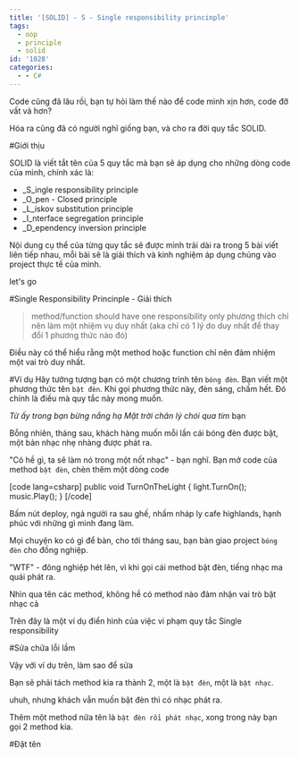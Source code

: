 ```yaml
---
title: '[SOLID] - S - Single responsibility princinple'
tags:
  - oop
  - principle
  - solid
id: '1028'
categories:
  - - C#
---
```


Code cũng đã lâu rồi, bạn tự hỏi làm thế nào để code mình xịn hơn, code đỡ vất vả hơn?

Hóa ra cũng đã có người nghĩ giống bạn, và cho ra đời quy tắc SOLID.
<!-- more -->
#Giới thịu

SOLID là viết tắt tên của 5 quy tắc mà bạn sẽ áp dụng cho những dòng code của mình, chính xác là:

*   _S_ingle responsibility principle
*   _O_pen - Closed principle
*   _L_iskov substitution principle
*   _I_nterface segregation principle
*   _D_ependency inversion principle

Nội dung cụ thể của từng quy tắc sẽ được mình trải dài ra trong 5 bài viết liên tiếp nhau, mỗi bài sẽ là giải thích và kinh nghiệm áp dụng chúng vào project thực tế của mình.

let's go

#Single Responsibility Princinple - Giải thích

> method/function should have one responsibility only phương thích chỉ nên làm một nhiệm vụ duy nhất (aka chỉ có 1 lý do duy nhất để thay đổi 1 phương thức nào đó)

Điều này có thể hiểu rằng một method hoặc function chỉ nên đảm nhiệm một vai trò duy nhất.

#Ví dụ Hãy tưởng tượng bạn có một chương trình tên `bóng đèn`. Bạn viết một phương thức tên `bật đèn`. Khi gọi phương thức này, đèn sáng, chấm hết. Đó chính là điều mà quy tắc này mong muốn.

_Từ ấy trong bạn bừng nắng hạ_ _Mặt trời chân lý chói qua tim_ bạn

Bỗng nhiên, tháng sau, khách hàng muốn mỗi lần cái bóng đèn được bật, một bản nhạc nhẹ nhàng được phát ra.

"Có hề gì, ta sẽ làm nó trong một nốt nhạc" - bạn nghĩ. Bạn mở code của method `bật đèn`, chèn thêm một dòng code

\[code lang=csharp\] public void TurnOnTheLight { light.TurnOn(); music.Play(); } \[/code\]

Bấm nút deploy, ngả người ra sau ghế, nhấm nháp ly cafe highlands, hạnh phúc với những gì mình đang làm.

Mọi chuyện ko có gì để bàn, cho tới tháng sau, bạn bàn giao project `bóng đèn` cho đồng nghiệp.

"WTF" - đông nghiệp hét lên, vì khi gọi cái method bật đèn, tiếng nhạc ma quái phát ra.

Nhìn qua tên các method, không hề có method nào đảm nhận vai trò bật nhạc cả

Trên đây là một ví dụ điển hình của việc vi phạm quy tắc Single responsibility

#Sửa chữa lỗi lầm

Vậy với ví dụ trên, làm sao để sửa

Bạn sẽ phải tách method kia ra thành 2, một là `bật đèn`, một là `bật nhạc`.

uhuh, nhưng khách vẫn muốn bật đèn thì có nhạc phát ra.

Thêm một method nữa tên là `bật đèn rồi phát nhạc`, xong trong này bạn gọi 2 method kia.

#Đặt tên